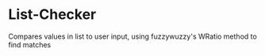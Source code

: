 # List-Checker
Compares values in list to user input, using fuzzywuzzy's WRatio method to find matches
